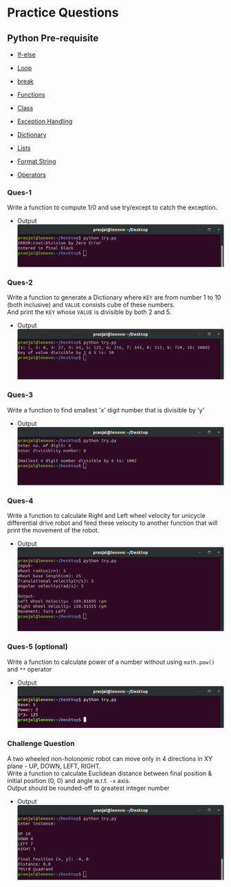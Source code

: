 # Practice Questions
## Python Pre-requisite
- [If-else](https://www.learnbyexample.org/python-if-else-elif-statement/)
- [Loop](https://www.learnbyexample.org/python-while-loop/)
- [break](https://www.learnbyexample.org/python-break-statement/)

- [Functions](https://www.learnbyexample.org/python-functions/)
- [Class](https://www.learnbyexample.org/python-classes-and-objects/)
- [Exception Handling](https://www.learnbyexample.org/python-exceptions-try-except/)

- [Dictionary](https://www.learnbyexample.org/python-dictionary/)
- [Lists](https://www.learnbyexample.org/python-list/) 

- [Format String](https://www.learnbyexample.org/python-string-format-method/)
- [Operators](https://www.learnbyexample.org/python-operators/)

### Ques-1
Write a function to compute 1/0 and use try/except to catch the exception.
- Output \
![](output-img/ques-1.png)

### Ques-2
Write a function to generate a Dictionary where `KEY` are from number 1 to 10 (both inclusive) and `VALUE` consists cube of these numbers. \
And print the `KEY` whose `VALUE` is divisible by both 2 and 5.
- Output \
![](output-img/ques-2.png)

### Ques-3
Write a function to find smallest 'x' digit number that is divisible by 'y'
- Output \
![](output-img/ques-3.png)

### Ques-4
Write a function to calculate Right and Left wheel velocity for unicycle differential drive robot
and feed these velocity to another function that will print the movement of the robot.
- Output \
![](output-img/ques-4.png)

### Ques-5 (optional)
Write a function to calculate power of a number without using `math.pow()` and `**` operator
- Output \
![](output-img/ques-5.png)

### Challenge Question
A two wheeled non-holonomic robot can move only in 4 directions in XY plane - UP, DOWN, LEFT, RIGHT. \
Write a function to calculate Euclidean distance between final position & initial position (0, 0) and angle w.r.t. `-x` axis. \
Output should be rounded-off to greatest integer number
- Output
![](output-img/challenge.png)
